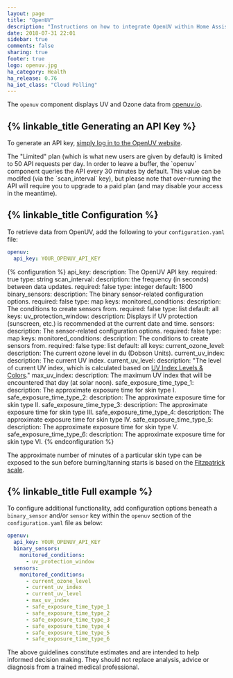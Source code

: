 ```yaml
---
layout: page
title: "OpenUV"
description: "Instructions on how to integrate OpenUV within Home Assistant."
date: 2018-07-31 22:01
sidebar: true
comments: false
sharing: true
footer: true
logo: openuv.jpg
ha_category: Health
ha_release: 0.76
ha_iot_class: "Cloud Polling"
---
```


The `openuv` component displays UV and Ozone data from [openuv.io](http://openuv.io).

## {% linkable_title Generating an API Key %}

To generate an API key, [simply log in to the OpenUV website](https://www.openuv.io/auth/google).

<p class='note warning'>
The "Limited" plan (which is what new users are given by default) is limited to 50 API requests per day. In order to leave a buffer, the `openuv` component queries the API every 30 minutes by default. This value can be modifed (via the `scan_interval` key), but please note that over-running the API will require you to upgrade to a paid plan (and may disable your access in the meantime).
</p>

## {% linkable_title Configuration %}

To retrieve data from OpenUV, add the following to your `configuration.yaml` file:

```yaml
openuv:
  api_key: YOUR_OPENUV_API_KEY
```

{% configuration %}
api_key:
  description: The OpenUV API key.
  required: true
  type: string
scan_interval:
  description: the frequency (in seconds) between data updates.
  required: false
  type: integer
  default: 1800
binary_sensors:
  description: The binary sensor-related configuration options.
  required: false
  type: map
  keys:
    monitored_conditions:
      description: The conditions to create sensors from.
      required: false
      type: list
      default: all
      keys:
        uv_protection_window:
          description: Displays if UV protection (sunscreen, etc.) is recommended at the current date and time.
sensors:
  description: The sensor-related configuration options.
  required: false
  type: map
  keys:
    monitored_conditions:
      description: The conditions to create sensors from.
      required: false
      type: list
      default: all
      keys:
        current_ozone_level:
          description: The current ozone level in du (Dobson Units).
        current_uv_index:
          description: The current UV index.
        current_uv_level:
          description: "The level of current UV index, which is calculated based on [UV Index Levels & Colors](https://www.openuv.io/kb/uv-index-levels-colors)."
        max_uv_index:
          description: The maximum UV index that will be encountered that day (at solar noon).
        safe_exposure_time_type_1:
          description: The approximate exposure time for skin type I.
        safe_exposure_time_type_2:
          description: The approximate exposure time for skin type II.
        safe_exposure_time_type_3:
          description: The approximate exposure time for skin type III.
        safe_exposure_time_type_4:
          description: The approximate exposure time for skin type IV.
        safe_exposure_time_type_5:
          description: The approximate exposure time for skin type V.
        safe_exposure_time_type_6:
          description: The approximate exposure time for skin type VI.
{% endconfiguration %}

The approximate number of minutes of a particular skin type can be exposed to the sun before burning/tanning starts is based on the [Fitzpatrick scale](https://en.wikipedia.org/wiki/Fitzpatrick_scale).

## {% linkable_title Full example %}

To configure additional functionality, add configuration options beneath a `binary_sensor` and/or `sensor` key within the `openuv` section of the `configuration.yaml` file as below:

```yaml
openuv:
  api_key: YOUR_OPENUV_API_KEY
  binary_sensors:
    monitored_conditions:
      - uv_protection_window
  sensors:
    monitored_conditions:
      - current_ozone_level
      - current_uv_index
      - current_uv_level
      - max_uv_index
      - safe_exposure_time_type_1
      - safe_exposure_time_type_2
      - safe_exposure_time_type_3
      - safe_exposure_time_type_4
      - safe_exposure_time_type_5
      - safe_exposure_time_type_6
```

<p class='note warning'>
The above guidelines constitute estimates and are intended to help informed decision making. They should not replace analysis, advice or diagnosis from a trained medical professional.
</p>
